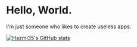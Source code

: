 # Hello, World.

I'm just someone who likes to create useless apps.

[![Hazmi35's GitHub stats](https://github-readme-stats.vercel.app/api?username=Hazmi35&show_icons=true&count_private=true&include_all_commits=true&custom_title=My+GitHub+Stats&theme=tokyonight)](https://github.com/anuraghazra/github-readme-stats)

